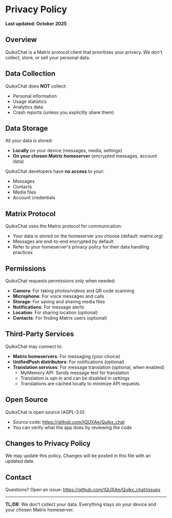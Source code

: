 # Privacy Policy

**Last updated: October 2025**

## Overview

QuikxChat is a Matrix protocol client that prioritizes your privacy. We don't collect, store, or sell your personal data.

## Data Collection

QuikxChat does **NOT** collect:
- Personal information
- Usage statistics
- Analytics data
- Crash reports (unless you explicitly share them)

## Data Storage

All your data is stored:
- **Locally** on your device (messages, media, settings)
- **On your chosen Matrix homeserver** (encrypted messages, account data)

QuikxChat developers have **no access** to your:
- Messages
- Contacts
- Media files
- Account credentials

## Matrix Protocol

QuikxChat uses the Matrix protocol for communication:
- Your data is stored on the homeserver you choose (default: matrix.org)
- Messages are end-to-end encrypted by default
- Refer to your homeserver's privacy policy for their data handling practices

## Permissions

QuikxChat requests permissions only when needed:
- **Camera**: For taking photos/videos and QR code scanning
- **Microphone**: For voice messages and calls
- **Storage**: For saving and sharing media files
- **Notifications**: For message alerts
- **Location**: For sharing location (optional)
- **Contacts**: For finding Matrix users (optional)

## Third-Party Services

QuikxChat may connect to:
- **Matrix homeservers**: For messaging (your choice)
- **UnifiedPush distributors**: For notifications (optional)
- **Translation services**: For message translation (optional, when enabled)
  - MyMemory API: Sends message text for translation
  - Translation is opt-in and can be disabled in settings
  - Translations are cached locally to minimize API requests

## Open Source

QuikxChat is open source (AGPL-3.0):
- Source code: https://github.com/IQUXAe/Quikx_chat
- You can verify what the app does by reviewing the code

## Changes to Privacy Policy

We may update this policy. Changes will be posted in this file with an updated date.

## Contact

Questions? Open an issue: https://github.com/IQUXAe/Quikx_chat/issues

---

**TL;DR**: We don't collect your data. Everything stays on your device and your chosen Matrix homeserver.
